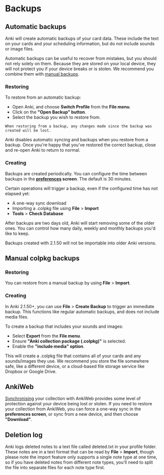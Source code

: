# Backups

<!-- toc -->

## Automatic backups

Anki will create automatic backups of your card data. These include the text
on your cards and your scheduling information, but do not include sounds or
image files.

Automatic backups can be useful to recover from mistakes, but you should not
rely solely on them. Because they are stored on your local device, they will not
protect you if your device breaks or is stolen. We recommend you combine them with
[manual backups](#manual-colpkg-backups).

### Restoring

To restore from an automatic backup:

- Open Anki, and choose **Switch Profile** from the **File menu**.
- Click on the **"Open Backup" button**.
- Select the backup you wish to restore from.

```admonish warning
When restoring from a backup, any changes made since the backup was created will be lost.
```

Anki disables automatic syncing and backups when you restore from a backup. Once you're
happy that you've restored the correct backup, close and re-open Anki to return to normal.

### Creating

Backups are created periodically. You can configure the time between backups
in the **[preferences](preferences.md) screen**. The default is 30 minutes.

Certain operations will trigger a backup, even if the configured time has not
elapsed yet:

- A one-way sync download
- Importing a .colpkg file using **File** > **Import**
- **Tools** > **Check Database**

After backups are two days old, Anki will start removing some of the older ones.
You can control how many daily, weekly and monthly backups you'd like to keep.

Backups created with 2.1.50 will not be importable into older Anki versions.

## Manual colpkg backups

### Restoring

You can restore from a manual backup by using **File** > **Import**.

### Creating

In Anki 2.1.50+, you can use **File** > **Create Backup** to trigger an immediate backup. This
functions like regular automatic backups, and does not include media files.

To create a backup that includes your sounds and images:

- Select **Export** from the **File menu**.
- Ensure **"Anki collection package (.colpkg)"** is selected.
- Enable the **"include media" option**.

This will create a .colpkg file that contains all of your cards and any sounds/images they
use. We recommend you store the file somewhere safe, like a different device, or a cloud-based
file storage service like Dropbox or Google Drive.

## AnkiWeb

[Synchronising](./syncing.md) your collection with AnkiWeb provides some level of protection
against your device being lost or stolen. If you need to restore your collection from AnkiWeb,
you can force a one-way sync in the **preferences screen**, or sync from a new device, and then choose
**"Download"**.

## Deletion log

Anki logs deleted notes to a text file called deleted.txt in your
profile folder. These notes are in a text format that can be read by
**File** > **Import**, though please note the import feature only supports a
single note type at one time, so if you have deleted notes from
different note types, you'll need to split the file into separate files
for each note type first.
